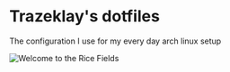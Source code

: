 # Trazeklay's dotfiles 

The configuration I use for my every day arch linux setup

![Welcome to the Rice Fields](https://media.tenor.com/images/0b3c5b6b6f3b4a3a8b6e5c3a8b6e5c3a/tenor.gif)